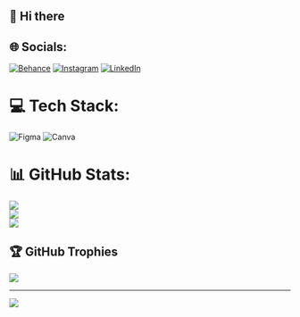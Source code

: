 ## 👋 Hi there 

<!--
**selenahans/selenahans** is a ✨ _special_ ✨ repository because its `README.md` (this file) appears on your GitHub profile.

Here are some ideas to get you started:

- 🔭 I’m currently working on ...
- 🌱 I’m currently learning ...
- 👯 I’m looking to collaborate on ...
- 🤔 I’m looking for help with ...
- 💬 Ask me about ...
- 📫 How to reach me: ...
- 😄 Pronouns: ...
- ⚡ Fun fact: ...
-->




## 🌐 Socials:
[![Behance](https://img.shields.io/badge/Behance-1769ff?logo=behance&logoColor=white)](https://behance.net/SelenaHans) [![Instagram](https://img.shields.io/badge/Instagram-%23E4405F.svg?logo=Instagram&logoColor=white)](https://instagram.com/@selenahans_) [![LinkedIn](https://img.shields.io/badge/LinkedIn-%230077B5.svg?logo=linkedin&logoColor=white)](https://linkedin.com/in/selenahans) 

# 💻 Tech Stack:
![Figma](https://img.shields.io/badge/figma-%23F24E1E.svg?style=for-the-badge&logo=figma&logoColor=white) ![Canva](https://img.shields.io/badge/Canva-%2300C4CC.svg?style=for-the-badge&logo=Canva&logoColor=white)
# 📊 GitHub Stats:
![](https://github-readme-stats.vercel.app/api?username=selenahans&theme=dark&hide_border=false&include_all_commits=false&count_private=false)<br/>
![](https://nirzak-streak-stats.vercel.app/?user=selenahans&theme=dark&hide_border=false)<br/>
![](https://github-readme-stats.vercel.app/api/top-langs/?username=selenahans&theme=dark&hide_border=false&include_all_commits=false&count_private=false&layout=compact)

## 🏆 GitHub Trophies
![](https://github-profile-trophy.vercel.app/?username=selenahans&theme=radical&no-frame=true&no-bg=false&margin-w=4)

---
[![](https://visitcount.itsvg.in/api?id=selenahans&icon=7&color=2)](https://visitcount.itsvg.in)

<!-- Proudly created with GPRM ( https://gprm.itsvg.in ) -->
